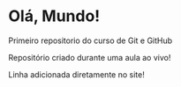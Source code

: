 # Olá, Mundo!
 Primeiro repositorio do curso de Git e GitHub

 Repositório criado durante uma aula ao vivo!

Linha adicionada diretamente no site!

